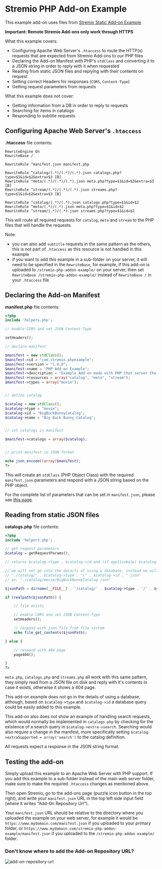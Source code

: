 # Stremio PHP Add-on Example

This example add-on uses files from [Stremio Static Add-on Example](https://github.com/Stremio/stremio-static-addon-example)

**Important: Remote Stremio Add-ons only work through HTTPS**


What this example covers:

- Configuring Apache Web Server's `.htaccess` to route the HTTP(s) requests that are expected from Stremio Add-ons to our PHP files
- Declaring the Add-on Manifest with PHP's `stdClass` and converting it to a JSON string in order to reply with it when requested
- Reading from static JSON files and replying with their contents on request
- Setting correct Headers for responses (`CORS`, `Content-Type`)
- Getting request parameters from requests


What this example does not cover:

- Getting information from a DB in order to reply to requests
- Searching for items in catalogs
- Responding to subtitle requests


## Configuring Apache Web Server's `.htaccess`

**.htaccess** file contents:

```
RewriteEngine On
RewriteBase /

RewriteRule ^manifest.json manifest.php

RewriteRule ^catalog/(.*)/(.*)/(.*).json catalogs.php?type=$1&id=$2&extra=$3 [B]
RewriteRule ^meta/(.*)/(.*)/(.*).json meta.php?type=$1&id=$2&extra=$3 [B]
RewriteRule ^stream/(.*)/(.*)/(.*).json streams.php?type=$1&id=$2&extra=$3 [B]

RewriteRule ^catalog/(.*)/(.*).json catalogs.php?type=$1&id=$2
RewriteRule ^meta/(.*)/(.*).json meta.php?type=$1&id=$2
RewriteRule ^stream/(.*)/(.*).json streams.php?type=$1&id=$2
```

This will route all required requests for `catalog`, `meta` and `stream` to the PHP files that will handle the requests.

Note:

- you can also add `subtitle` requests in the same pattern as the others, this is not part of `.htaccess` as this resource is not handled in this example
- if you want to add this example in a sub-folder on your server, it will need to be specified in the `RewriteBase`, for example, if this add-on is uploaded to `/stremio-php-addon-example/` on your server, then set `RewriteBase /stremio-php-addon-example/` instead of `RewriteBase /` in your `.htaccess` file


## Declaring the Add-on Manifest

**manifest.php** file contents:

```php
<?php
include 'helpers.php';

// enable CORS and set JSON Content-Type

setHeaders();

// declare manifest

$manifest = new stdClass();
$manifest->id = "com.stremio.phpexample";
$manifest->version = "1.0.0";
$manifest->name = "PHP Add-on Example";
$manifest->description = "Example Add-on made with PHP that server the Big Buck Bunny video.";
$manifest->resources = array("catalog", "meta", "stream");
$manifest->types = array("movie");


// define catalog

$catalog = new stdClass();
$catalog->type = "movie";
$catalog->id = "BigBuckBunnyCatalog";
$catalog->name = "Big Buck Bunny Catalog";


// set catalogs in manifest

$manifest->catalogs = array($catalog);


// print manifest in JSON format

echo json_encode((array)$manifest);
?>
```

This will create an `stdClass` (PHP Object Class) with the required `manifest.json` parameters and respond with a JSON string based on the PHP object.

For the complete list of parameters that can be set in `manifest.json`, please see [this page](https://github.com/Stremio/stremio-addon-sdk/tree/master/docs/api/responses/manifest.md).


## Reading from static JSON files

**catalogs.php** file contents:

```php
<?php
include 'helpers.php';

// get request parameters
$catalog = getRequestParams();

// returns $catalog->type , $catalog->id and (if applicabale) $catalog->extra

// we will not go into the details of using a database, instead we will serve JSON files located at: 
// "./catalog/" . $catalog->type . "/" . $catalog->id . ".json"
// ex: "./catalog/movie/BigBuckBunnyCatalog.json"

$jsonPath = dirname(__FILE__) . '/catalog/' . $catalog->type . '/' . $catalog->id . '.json';

if (realpath($jsonPath)) {

	// file exists

	// enable CORS and set JSON Content-Type
	setHeaders();

	// respond with json file from file system
	echo file_get_contents($jsonPath);

} else {

	// respond with 404 page
	page404();

}
?>
```

`meta.php`, `catalogs.php` and `streams.php` all work with this same pattern, they simply read from a JSON file on disk and reply with it's contents in case it exists, otherwise it shows a 404 page.

This add-on example does not go in the details of using a database, although, based on `$catalog->type` and `$catalog->id` a database query could be easily added to this example.

This add-on also does not show an example of handling search requests, which would normally be implemented in `catalogs.php` by checking for the existence of a search query in `$catalog->extra->search`. Searching would also require a change in the manifest, more specifically setting `$catalog->extraSupported = array('search')` to the catalog definition.

All requests expect a response in the JSON string format.


## Testing the add-on

Simply upload this example to an Apache Web Server with PHP support. If you add this example to a sub-folder instead of the main web server folder, make sure to make the required `.htaccess` changes as mentioned above.

Then open Stremio, go to the add-ons page (puzzle icon button in the top right), and write your `manifest.json` URL in the top left side input field (where it writes "Add-On Repository Url").

Your `manifest.json` URL should be relative to the directory where you uploaded the example on your web server, for example it would be `https://www.mydomain.com/manifest.json` if you uploaded to your primary folder, or `https://www.mydomain.com/stremio-php-addon-example/manifest.json` if you uploaded to the `/stremio-php-addon-example/` folder.


### Don't know where to add the Add-on Repository URL?

![add-on-repository-url](https://user-images.githubusercontent.com/1777923/43146711-65a33ccc-8f6a-11e8-978e-4c69640e63e3.png)
